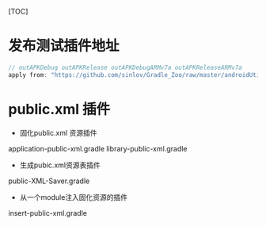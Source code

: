 [TOC]

# 发布测试插件地址

```gradle
// outAPKDebug outAPKRelease outAPKDebugARMv7a outAPKReleaseARMv7a
apply from: "https://github.com/sinlov/Gradle_Zoo/raw/master/androidUtils/outBuildApk.gradle"
```

# public.xml 插件

- 固化public.xml 资源插件

application-public-xml.gradle
library-public-xml.gradle

- 生成pubic.xml资源表插件

public-XML-Saver.gradle

- 从一个module注入固化资源的插件

insert-public-xml.gradle

